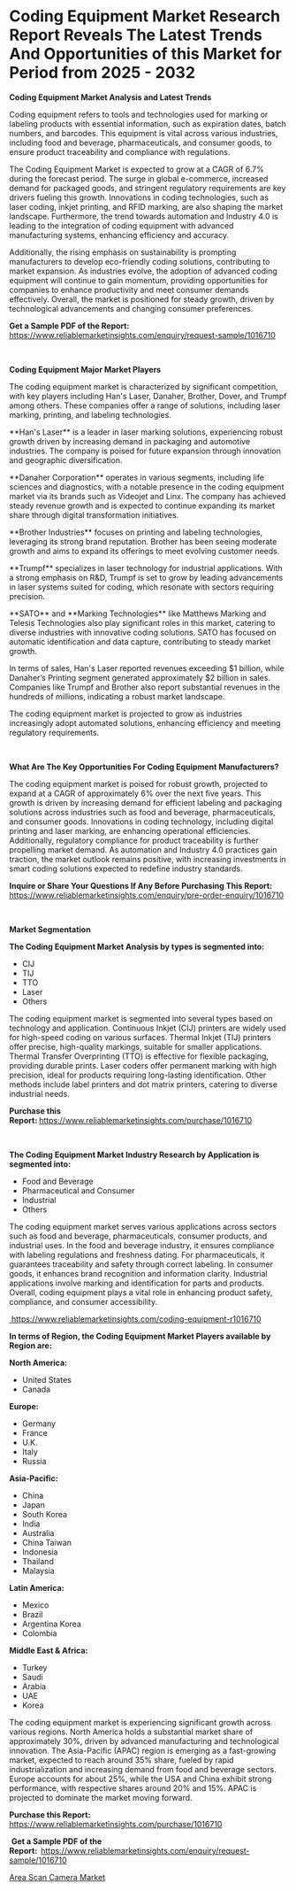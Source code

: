 <p><h1>Coding Equipment Market Research Report Reveals The Latest Trends And Opportunities of this Market for Period from 2025 - 2032</h1></p><p><strong>Coding Equipment Market Analysis and Latest Trends</strong></p>
<p><p>Coding equipment refers to tools and technologies used for marking or labeling products with essential information, such as expiration dates, batch numbers, and barcodes. This equipment is vital across various industries, including food and beverage, pharmaceuticals, and consumer goods, to ensure product traceability and compliance with regulations.</p><p>The Coding Equipment Market is expected to grow at a CAGR of 6.7% during the forecast period. The surge in global e-commerce, increased demand for packaged goods, and stringent regulatory requirements are key drivers fueling this growth. Innovations in coding technologies, such as laser coding, inkjet printing, and RFID marking, are also shaping the market landscape. Furthermore, the trend towards automation and Industry 4.0 is leading to the integration of coding equipment with advanced manufacturing systems, enhancing efficiency and accuracy.</p><p>Additionally, the rising emphasis on sustainability is prompting manufacturers to develop eco-friendly coding solutions, contributing to market expansion. As industries evolve, the adoption of advanced coding equipment will continue to gain momentum, providing opportunities for companies to enhance productivity and meet consumer demands effectively. Overall, the market is positioned for steady growth, driven by technological advancements and changing consumer preferences.</p></p>
<p><strong>Get a Sample PDF of the Report:&nbsp;</strong> <a href="https://www.reliablemarketinsights.com/enquiry/request-sample/1016710?utm_campaign=2311&utm_medium=2&utm_source=Github&utm_content=ia&utm_term=17022025&utm_id=coding-equipment">https://www.reliablemarketinsights.com/enquiry/request-sample/1016710</a></p>
<p>&nbsp;</p>
<p><strong>Coding Equipment Major Market Players</strong></p>
<p><p>The coding equipment market is characterized by significant competition, with key players including Han's Laser, Danaher, Brother, Dover, and Trumpf among others. These companies offer a range of solutions, including laser marking, printing, and labeling technologies.</p><p>**Han's Laser** is a leader in laser marking solutions, experiencing robust growth driven by increasing demand in packaging and automotive industries. The company is poised for future expansion through innovation and geographic diversification.</p><p>**Danaher Corporation** operates in various segments, including life sciences and diagnostics, with a notable presence in the coding equipment market via its brands such as Videojet and Linx. The company has achieved steady revenue growth and is expected to continue expanding its market share through digital transformation initiatives.</p><p>**Brother Industries** focuses on printing and labeling technologies, leveraging its strong brand reputation. Brother has been seeing moderate growth and aims to expand its offerings to meet evolving customer needs.</p><p>**Trumpf** specializes in laser technology for industrial applications. With a strong emphasis on R&D, Trumpf is set to grow by leading advancements in laser systems suited for coding, which resonate with sectors requiring precision.</p><p>**SATO** and **Marking Technologies** like Matthews Marking and Telesis Technologies also play significant roles in this market, catering to diverse industries with innovative coding solutions. SATO has focused on automatic identification and data capture, contributing to steady market growth.</p><p>In terms of sales, Han's Laser reported revenues exceeding $1 billion, while Danaher’s Printing segment generated approximately $2 billion in sales. Companies like Trumpf and Brother also report substantial revenues in the hundreds of millions, indicating a robust market landscape.</p><p>The coding equipment market is projected to grow as industries increasingly adopt automated solutions, enhancing efficiency and meeting regulatory requirements.</p></p>
<p>&nbsp;</p>
<p><strong>What Are The Key Opportunities For Coding Equipment Manufacturers?</strong></p>
<p><p>The coding equipment market is poised for robust growth, projected to expand at a CAGR of approximately 6% over the next five years. This growth is driven by increasing demand for efficient labeling and packaging solutions across industries such as food and beverage, pharmaceuticals, and consumer goods. Innovations in coding technology, including digital printing and laser marking, are enhancing operational efficiencies. Additionally, regulatory compliance for product traceability is further propelling market demand. As automation and Industry 4.0 practices gain traction, the market outlook remains positive, with increasing investments in smart coding solutions expected to redefine industry standards.</p></p>
<p><strong>Inquire or Share Your Questions If Any Before Purchasing This Report:</strong> <a href="https://www.reliablemarketinsights.com/enquiry/pre-order-enquiry/1016710?utm_campaign=2311&utm_medium=2&utm_source=Github&utm_content=ia&utm_term=17022025&utm_id=coding-equipment">https://www.reliablemarketinsights.com/enquiry/pre-order-enquiry/1016710</a></p>
<p>&nbsp;</p>
<p><strong>Market Segmentation</strong></p>
<p><strong>The Coding Equipment Market Analysis by types is segmented into:</strong></p>
<p><ul><li>CIJ</li><li>TIJ</li><li>TTO</li><li>Laser</li><li>Others</li></ul></p>
<p><p>The coding equipment market is segmented into several types based on technology and application. Continuous Inkjet (CIJ) printers are widely used for high-speed coding on various surfaces. Thermal Inkjet (TIJ) printers offer precise, high-quality markings, suitable for smaller applications. Thermal Transfer Overprinting (TTO) is effective for flexible packaging, providing durable prints. Laser coders offer permanent marking with high precision, ideal for products requiring long-lasting identification. Other methods include label printers and dot matrix printers, catering to diverse industrial needs.</p></p>
<p><strong>Purchase this Report:&nbsp;</strong><a href="https://www.reliablemarketinsights.com/purchase/1016710?utm_campaign=2311&utm_medium=2&utm_source=Github&utm_content=ia&utm_term=17022025&utm_id=coding-equipment">https://www.reliablemarketinsights.com/purchase/1016710</a></p>
<p>&nbsp;</p>
<p><strong>The Coding Equipment Market Industry Research by Application is segmented into:</strong></p>
<p><ul><li>Food and Beverage</li><li>Pharmaceutical and Consumer</li><li>Industrial</li><li>Others</li></ul></p>
<p><p>The coding equipment market serves various applications across sectors such as food and beverage, pharmaceuticals, consumer products, and industrial uses. In the food and beverage industry, it ensures compliance with labeling regulations and freshness dating. For pharmaceuticals, it guarantees traceability and safety through correct labeling. In consumer goods, it enhances brand recognition and information clarity. Industrial applications involve marking and identification for parts and products. Overall, coding equipment plays a vital role in enhancing product safety, compliance, and consumer accessibility.</p></p>
<p><a href="https://www.reliablemarketinsights.com/coding-equipment-r1016710?utm_campaign=2311&utm_medium=2&utm_source=Github&utm_content=ia&utm_term=17022025&utm_id=coding-equipment">&nbsp;https://www.reliablemarketinsights.com/coding-equipment-r1016710</a></p>
<p><strong>In terms of Region, the Coding Equipment Market Players available by Region are:</strong></p>
<p>
    <p> <strong> North America: </strong>
        <ul>
            <li>United States</li>
            <li>Canada</li>
        </ul>
        </p> 
    <p> <strong> Europe: </strong>
        <ul>
            <li>Germany</li>
            <li>France</li>
            <li>U.K.</li>
            <li>Italy</li>
            <li>Russia</li>
        </ul>
        </p> 
    <p> <strong> Asia-Pacific: </strong>
        <ul>
            <li>China</li>
            <li>Japan</li>
            <li>South Korea</li>
            <li>India</li>
            <li>Australia</li>
            <li>China Taiwan</li>
            <li>Indonesia</li>
            <li>Thailand</li>
            <li>Malaysia</li>
        </ul>
        </p> 
    <p> <strong> Latin America: </strong>
        <ul>
            <li>Mexico</li>
            <li>Brazil</li>
            <li>Argentina Korea</li>
            <li>Colombia</li>
        </ul>
        </p> 
    <p> <strong> Middle East & Africa: </strong>
        <ul>
            <li>Turkey</li>
            <li>Saudi</li>
            <li>Arabia</li>
            <li>UAE</li>
            <li>Korea</li>
        </ul>
    </p>
    </p>
<p><p>The coding equipment market is experiencing significant growth across various regions. North America holds a substantial market share of approximately 30%, driven by advanced manufacturing and technological innovation. The Asia-Pacific (APAC) region is emerging as a fast-growing market, expected to reach around 35% share, fueled by rapid industrialization and increasing demand from food and beverage sectors. Europe accounts for about 25%, while the USA and China exhibit strong performance, with respective shares around 20% and 15%. APAC is projected to dominate the market moving forward.</p></p>
<p><strong>Purchase this Report: </strong><a href="https://www.reliablemarketinsights.com/purchase/1016710?utm_campaign=2311&utm_medium=2&utm_source=Github&utm_content=ia&utm_term=17022025&utm_id=coding-equipment">https://www.reliablemarketinsights.com/purchase/1016710</a></p>
<p>&nbsp;<strong>Get a Sample PDF of the Report:&nbsp;&nbsp;</strong><a href="https://www.reliablemarketinsights.com/enquiry/request-sample/1016710?utm_campaign=2311&utm_medium=2&utm_source=Github&utm_content=ia&utm_term=17022025&utm_id=coding-equipment">https://www.reliablemarketinsights.com/enquiry/request-sample/1016710</a></p>
<p><strong></strong></p>
<p><p><a href="https://github.com/krinerstormy331/Market-Research-Report-List-1/blob/main/area-scan-camera-market.md?utm_campaign=2311&utm_medium=2&utm_source=Github&utm_content=ia&utm_term=17022025&utm_id=coding-equipment">Area Scan Camera Market</a></p></p>